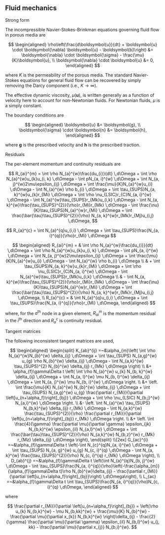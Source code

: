 
<h2> Fluid mechanics </h2>

Strong form

The incompressible Navier-Stokes-Brinkman equations governing fluid flow in porous media are

$$
\begin{aligned}
    \rho\left(\frac{d\boldsymbol{u}}{dt} + \boldsymbol{u} \cdot \boldsymbol{\nabla} \boldsymbol{u} - \boldsymbol{b}\right) &= \boldsymbol{\nabla} \cdot \boldsymbol{\sigma} - \frac{\mu}{K}\boldsymbol{u}, \\
    \boldsymbol{\nabla} \cdot \boldsymbol{u} &= 0,
\end{aligned}
$$

where $K$ is the permeability of the porous media. The standard Navier-Stokes equations for general fluid flow can be recovered by simply removing the Darcy component (i.e., $K \rightarrow \infty$). 

The effective dynamic viscosity, $\mu\left(\boldsymbol{u}\right)$, is written generally as a function of velocity here to account for non-Newtonian fluids. For Newtonian fluids, $\mu$ is a simply constant. 

The boundary conditions are 

$$
\begin{aligned}
    \boldsymbol{u} &= \boldsymbol{g}, \\
    \boldsymbol{\sigma} \cdot \boldsymbol{n} &= \boldsymbol{h},
\end{aligned}
$$

where $\boldsymbol{g}$ is the prescribed velocity and $\boldsymbol{h}$ is the prescribed traction.

Residuals

The per-element momentum and continuity residuals are

$$
R_{ai}^{m} = \int \rho N_{a}^{w}\frac{du_{i}}{dt} \,d\Omega + \int \rho N_{a}^{w}u_{k}u_{i, k} \,d\Omega - \int pN_{a, i}^{w} \,d\Omega + \int N_{a, j}^{w}2\mu\epsilon_{ij} \,d\Omega + \int \frac{\mu}{K}N_{a}^{w}u_{i} \,d\Omega - \int N_{a}^{w} \rho b_{i} \,d\Omega + \int \tau_{SUPS}N_{a, k}^{w}u_{k}r_{Mi} \,d\Omega + \int \rho \nu_{LSIC}r_{C}N_{a, i}^{w} \,d\Omega - \int N_{a}^{w}\tau_{SUPS}r_{Mk}u_{i,k} \,d\Omega - \int N_{a, k}^{w}\frac{\tau_{SUPS}^{2}}{\rho}r_{Mi}r_{Mk} \,d\Omega - \int \frac{\nu}{K}\tau_{SUPS}N_{a}^{w}r_{Mi} \,d\Omega + \int \frac{\bar{\tau}\tau_{SUPS}^{2}}{\rho} N_{a, k}^{w}r_{Mk}r_{Mj}u_{i,j} \,d\Omega,
$$

$$
R_{a}^{c} = \int N_{a}^{q}u_{i,i} \,d\Omega + \int \tau_{SUPS}\frac{N_{a, i}^{q}}{\rho}r_{Mi} \,d\Omega
$$

$$
\begin{aligned}
  R_{ai}^{m} = & \int \rho N_{a}^{w}\frac{du_{i}}{dt} \,d\Omega + \int \rho N_{a}^{w}u_{k}u_{i, k} \,d\Omega - \int pN_{a, i}^{w} \,d\Omega + \int N_{a, j}^{w}2\mu\epsilon_{ij} \,d\Omega + \int \frac{\mu}{K}N_{a}^{w}u_{i} \,d\Omega - \int N_{a}^{w} \rho b_{i} \,d\Omega \\ 
        & + \int \tau_{SUPS}N_{a, k}^{w}u_{k}r_{Mi} \,d\Omega + \int \rho \nu_{LSIC}r_{C}N_{a, i}^{w} \,d\Omega - \int N_{a}^{w}\tau_{SUPS}r_{Mk}u_{i,k} \,d\Omega \\
        & - \int N_{a, k}^{w}\frac{\tau_{SUPS}^{2}}{\rho}r_{Mi}r_{Mk} \,d\Omega - \int \frac{\nu}{K}\tau_{SUPS}N_{a}^{w}r_{Mi} \,d\Omega + \int \frac{\bar{\tau}\tau_{SUPS}^{2}}{\rho} N_{a, k}^{w}r_{Mk}r_{Mj}u_{i,j} \,d\Omega, \\
  R_{a}^{c} = & \int N_{a}^{q}u_{i,i} \,d\Omega + \int \tau_{SUPS}\frac{N_{a, i}^{q}}{\rho}r_{Mi} \,d\Omega,
\end{aligned}
$$

where, for the $a^{\text{th}}$ node in a given element, $R_{ai}^{m}$ is the momentum residual in the $i^{\text{th}}$ direction and $R_{a}^{c}$ is continuity residual.

Tangent matrices
  
The following inconsistent tangent matrices are used,

$$
\begin{aligned}
    \begin{split}
        K_{ab}^{ij} =~&\alpha_{m}\left( \int \rho N_{a}^{w}N_{b}^{w} \delta_{ij} \,d\Omega 
        + \int \tau_{SUPS} N_{a,g}^{w} u_{g} \rho N_{b}^{w} \delta_{ij} \,d\Omega 
        - \int N_{a,k}^{w} \tau_{SUPS}^{2} N_{b}^{w} \delta_{ij} r_{Mk} \,d\Omega 
        \right) \\
        &+ \alpha_{f}\gamma\Delta t \left(
        \int \rho N_{a}^{w} u_{k} N_{b, k}^{w} \delta_{ij} \,d\Omega 
        + \int N_{a, l}^{w} \mu N_{b, l}^{w} \delta_{ij} \,d\Omega 
        + \int N_{a, j}^{w} \mu N_{b, i}^{w} \,d\Omega \right. \\
        &+ \left. \int \frac{\mu}{K} N_{a}^{w} N_{b}^{w} \delta_{ij} \,d\Omega 
        + \int \tau_{SUPS} N_{a,g}^{w} u_{g} \frac{\partial r_{Mi}}{\partial \left[u_{n+\alpha_f}\right]_{bj}} \,d\Omega 
        + \int \rho \nu_{LSIC} N_{b,j}^{w} N_{a,i}^{w} \,d\Omega \right. \\
        &- \left. \int N_{a}^{w} \tau_{SUPS} N_{b,k}^{w} \delta_{ij} r_{Mk} \,d\Omega 
        - \int N_{a,k}^{w} \frac{\tau_{SUPS}^{2}}{\rho} \frac{\partial r_{Mi}}{\partial \left[u_{n+\alpha_f}\right]_{bj}} r_{Mk} \,d\Omega \right. \\
        &+ \left. \int \frac{4}{\gamma} \frac{\partial \mu}{\partial \gamma} \epsilon_{jk} N_{b,k}^{w} \epsilon_{il} N_{a,l}^{w} \,d\Omega 
        + \int \frac{\bar{\tau}\tau_{SUPS}^{2}}{\rho} N_{a,k}^{w} N_{b,z}^{w} r_{Mk} r_{Mz} \delta_{ij} \,d\Omega 
        \right), 
    \end{split}
    \\[2ex]
        G_{ac}^{i} =~&\alpha_{f}\gamma\Delta t \left(-\int N_{c}^{q}N_{a, i}^{w} \,d\Omega + \int \tau_{SUPS} N_{a, g}^{w} u_{g} N_{c, i}^{q} \,d\Omega - \int N_{a, k}^{w} \frac{\tau_{SUPS}^{2}}{\rho} N_{c, i}^{q} r_{Mk} \,d\Omega \right), \\
        D_{ab}^{j} =~&\alpha_{f}\gamma\Delta t \left(\int N_{a}^{q}N_{b, j}^{w} \,d\Omega - \int \tau_{SUPS}\frac{N_{a, i}^{q}}{\rho}\left(-\frac{\alpha_{m}}{\alpha_{f}\gamma\Delta t}\rho N_{b}^{w}\delta_{ij} - \frac{\partial r_{Mi}}{\partial \left[u_{n+\alpha_f}\right]_{bj}}\right) \,d\Omega\right), \\
        L_{ac} =~&\alpha_{f}\gamma\Delta t \int \tau_{SUPS}\frac{N_{a, i}^{q}}{\rho}N_{c, i}^{q} \,d\Omega,
\end{aligned}
$$

where 

$$
\frac{\partial r_{Mi}}{\partial \left[u_{n+\alpha_f}\right]_{bj}} = \left(\rho u_{k} N_{b,k}^{w} - \mu N_{b,kk}^{w} + \frac{\mu}{K} N_{b}^{w} - \frac{\partial \mu}{\partial x_{k}} N_{b,k}^{w} \right)\delta_{ij} - \frac{2}{\gamma} \frac{\partial \mu}{\partial \gamma} \epsilon_{il} N_{b,l}^{w} u_{j, kk} - \frac{\partial \mu}{\partial x_{j}} N_{b,i}^{w}.
$$


